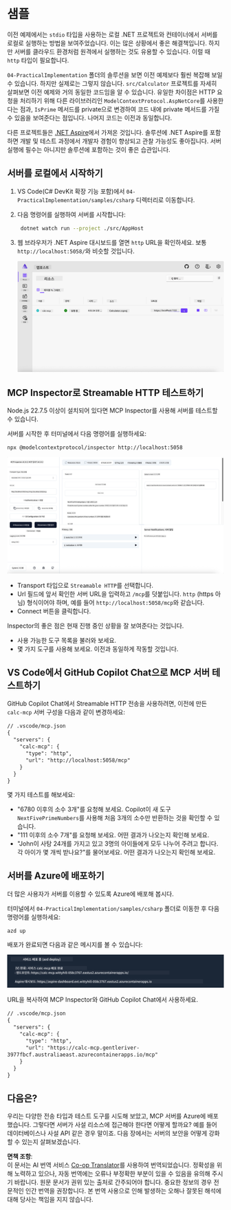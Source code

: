 <!--
CO_OP_TRANSLATOR_METADATA:
{
  "original_hash": "0bc7bd48f55f1565f1d95ccb2c16f728",
  "translation_date": "2025-07-13T23:05:04+00:00",
  "source_file": "04-PracticalImplementation/samples/csharp/README.md",
  "language_code": "ko"
}
-->
# 샘플

이전 예제에서는 `stdio` 타입을 사용하는 로컬 .NET 프로젝트와 컨테이너에서 서버를 로컬로 실행하는 방법을 보여주었습니다. 이는 많은 상황에서 좋은 해결책입니다. 하지만 서버를 클라우드 환경처럼 원격에서 실행하는 것도 유용할 수 있습니다. 이럴 때 `http` 타입이 필요합니다.

`04-PracticalImplementation` 폴더의 솔루션을 보면 이전 예제보다 훨씬 복잡해 보일 수 있습니다. 하지만 실제로는 그렇지 않습니다. `src/Calculator` 프로젝트를 자세히 살펴보면 이전 예제와 거의 동일한 코드임을 알 수 있습니다. 유일한 차이점은 HTTP 요청을 처리하기 위해 다른 라이브러리인 `ModelContextProtocol.AspNetCore`를 사용한다는 점과, `IsPrime` 메서드를 private으로 변경하여 코드 내에 private 메서드를 가질 수 있음을 보여준다는 점입니다. 나머지 코드는 이전과 동일합니다.

다른 프로젝트들은 [.NET Aspire](https://learn.microsoft.com/dotnet/aspire/get-started/aspire-overview)에서 가져온 것입니다. 솔루션에 .NET Aspire를 포함하면 개발 및 테스트 과정에서 개발자 경험이 향상되고 관찰 가능성도 좋아집니다. 서버 실행에 필수는 아니지만 솔루션에 포함하는 것이 좋은 습관입니다.

## 서버를 로컬에서 시작하기

1. VS Code(C# DevKit 확장 기능 포함)에서 `04-PracticalImplementation/samples/csharp` 디렉터리로 이동합니다.
1. 다음 명령어를 실행하여 서버를 시작합니다:

   ```bash
    dotnet watch run --project ./src/AppHost
   ```

1. 웹 브라우저가 .NET Aspire 대시보드를 열면 `http` URL을 확인하세요. 보통 `http://localhost:5058/`와 비슷할 것입니다.

   ![.NET Aspire Dashboard](../../../../../translated_images/dotnet-aspire-dashboard.0a7095710e9301e90df2efd867e1b675b3b9bc2ccd7feb1ebddc0751522bc37c.ko.png)

## MCP Inspector로 Streamable HTTP 테스트하기

Node.js 22.7.5 이상이 설치되어 있다면 MCP Inspector를 사용해 서버를 테스트할 수 있습니다.

서버를 시작한 후 터미널에서 다음 명령어를 실행하세요:

```bash
npx @modelcontextprotocol/inspector http://localhost:5058
```

![MCP Inspector](../../../../../translated_images/mcp-inspector.c223422b9b494fb4a518a3b3911b3e708e6a5715069470f9163ee2ee8d5f1ba9.ko.png)

- Transport 타입으로 `Streamable HTTP`를 선택합니다.
- Url 필드에 앞서 확인한 서버 URL을 입력하고 `/mcp`를 덧붙입니다. `http` (https 아님) 형식이어야 하며, 예를 들어 `http://localhost:5058/mcp`와 같습니다.
- Connect 버튼을 클릭합니다.

Inspector의 좋은 점은 현재 진행 중인 상황을 잘 보여준다는 것입니다.

- 사용 가능한 도구 목록을 불러와 보세요.
- 몇 가지 도구를 사용해 보세요. 이전과 동일하게 작동할 것입니다.

## VS Code에서 GitHub Copilot Chat으로 MCP 서버 테스트하기

GitHub Copilot Chat에서 Streamable HTTP 전송을 사용하려면, 이전에 만든 `calc-mcp` 서버 구성을 다음과 같이 변경하세요:

```jsonc
// .vscode/mcp.json
{
  "servers": {
    "calc-mcp": {
      "type": "http",
      "url": "http://localhost:5058/mcp"
    }
  }
}
```

몇 가지 테스트를 해보세요:

- "6780 이후의 소수 3개"를 요청해 보세요. Copilot이 새 도구 `NextFivePrimeNumbers`를 사용해 처음 3개의 소수만 반환하는 것을 확인할 수 있습니다.
- "111 이후의 소수 7개"를 요청해 보세요. 어떤 결과가 나오는지 확인해 보세요.
- "John이 사탕 24개를 가지고 있고 3명의 아이들에게 모두 나누어 주려고 합니다. 각 아이가 몇 개씩 받나요?"를 물어보세요. 어떤 결과가 나오는지 확인해 보세요.

## 서버를 Azure에 배포하기

더 많은 사용자가 서버를 이용할 수 있도록 Azure에 배포해 봅시다.

터미널에서 `04-PracticalImplementation/samples/csharp` 폴더로 이동한 후 다음 명령어를 실행하세요:

```bash
azd up
```

배포가 완료되면 다음과 같은 메시지를 볼 수 있습니다:

![Azd deployment success](../../../../../translated_images/azd-deployment-success.bd42940493f1b834a5ce6251a6f88966546009b350df59d0cc4a8caabe94a4f1.ko.png)

URL을 복사하여 MCP Inspector와 GitHub Copilot Chat에서 사용하세요.

```jsonc
// .vscode/mcp.json
{
  "servers": {
    "calc-mcp": {
      "type": "http",
      "url": "https://calc-mcp.gentleriver-3977fbcf.australiaeast.azurecontainerapps.io/mcp"
    }
  }
}
```

## 다음은?

우리는 다양한 전송 타입과 테스트 도구를 시도해 보았고, MCP 서버를 Azure에 배포했습니다. 그렇다면 서버가 사설 리소스에 접근해야 한다면 어떻게 할까요? 예를 들어 데이터베이스나 사설 API 같은 경우 말이죠. 다음 장에서는 서버의 보안을 어떻게 강화할 수 있는지 살펴보겠습니다.

**면책 조항**:  
이 문서는 AI 번역 서비스 [Co-op Translator](https://github.com/Azure/co-op-translator)를 사용하여 번역되었습니다. 정확성을 위해 노력하고 있으나, 자동 번역에는 오류나 부정확한 부분이 있을 수 있음을 유의해 주시기 바랍니다. 원문 문서가 권위 있는 출처로 간주되어야 합니다. 중요한 정보의 경우 전문적인 인간 번역을 권장합니다. 본 번역 사용으로 인해 발생하는 오해나 잘못된 해석에 대해 당사는 책임을 지지 않습니다.